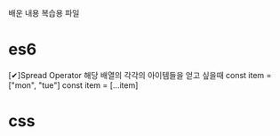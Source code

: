배운 내용 복습용 파일 
# es6
[✔]Spread Operator
    해당 배열의 각각의 아이템들을 얻고 싶을때 
    const item = ["mon", "tue"]
    const item = [...item]

# css

